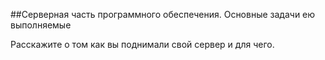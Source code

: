 ##Серверная часть программного обеспечения. Основные задачи ею выполняемые

Расскажите о том как вы поднимали свой сервер и для чего.